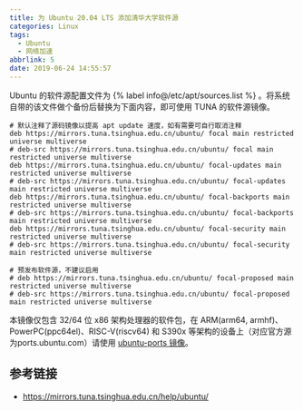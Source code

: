 ```yaml
---
title: 为 Ubuntu 20.04 LTS 添加清华大学软件源
categories: Linux
tags:
  - Ubuntu
  - 网络加速
abbrlink: 5
date: 2019-06-24 14:55:57
---
```

Ubuntu 的软件源配置文件为 {% label info@/etc/apt/sources.list %} 。将系统自带的该文件做个备份后替换为下面内容，即可使用 TUNA 的软件源镜像。

```
# 默认注释了源码镜像以提高 apt update 速度，如有需要可自行取消注释
deb https://mirrors.tuna.tsinghua.edu.cn/ubuntu/ focal main restricted universe multiverse
# deb-src https://mirrors.tuna.tsinghua.edu.cn/ubuntu/ focal main restricted universe multiverse
deb https://mirrors.tuna.tsinghua.edu.cn/ubuntu/ focal-updates main restricted universe multiverse
# deb-src https://mirrors.tuna.tsinghua.edu.cn/ubuntu/ focal-updates main restricted universe multiverse
deb https://mirrors.tuna.tsinghua.edu.cn/ubuntu/ focal-backports main restricted universe multiverse
# deb-src https://mirrors.tuna.tsinghua.edu.cn/ubuntu/ focal-backports main restricted universe multiverse
deb https://mirrors.tuna.tsinghua.edu.cn/ubuntu/ focal-security main restricted universe multiverse
# deb-src https://mirrors.tuna.tsinghua.edu.cn/ubuntu/ focal-security main restricted universe multiverse

# 预发布软件源，不建议启用
# deb https://mirrors.tuna.tsinghua.edu.cn/ubuntu/ focal-proposed main restricted universe multiverse
# deb-src https://mirrors.tuna.tsinghua.edu.cn/ubuntu/ focal-proposed main restricted universe multiverse
```

本镜像仅包含 32/64 位 x86 架构处理器的软件包，在 ARM(arm64, armhf)、PowerPC(ppc64el)、RISC-V(riscv64) 和 S390x 等架构的设备上（对应官方源为ports.ubuntu.com）请使用 [ubuntu-ports 镜像](https://mirrors.tuna.tsinghua.edu.cn/ubuntu-ports/)。

## 参考链接

- https://mirrors.tuna.tsinghua.edu.cn/help/ubuntu/
